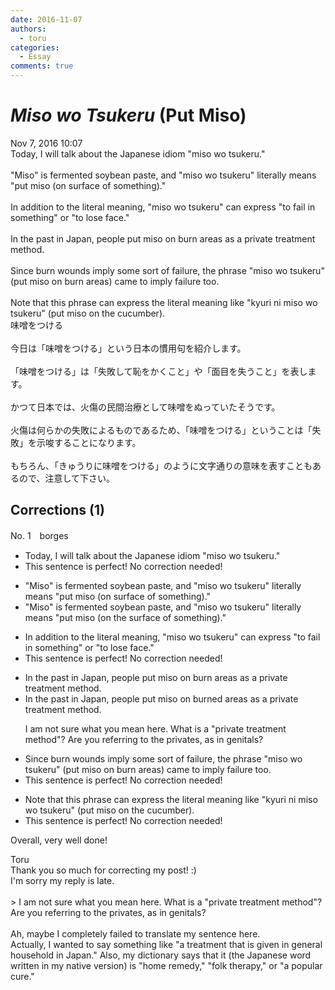```yaml
---
date: 2016-11-07
authors:
  - toru
categories:
  - Essay
comments: true
---
```


# <strong><em>Miso wo Tsukeru</strong></em> (Put Miso)
<div class="date">Nov 7, 2016 10:07</div>
<div id="post"><div id="body_show_ori">
Today, I will talk about the Japanese idiom "miso wo tsukeru."<br/><br/>"Miso" is fermented soybean paste, and "miso wo tsukeru" literally means "put miso (on surface of something)."<br/><br/>In addition to the literal meaning, "miso wo tsukeru" can express "to fail in something" or "to lose face."<br/><br/>In the past in Japan, people put miso on burn areas as a private treatment method.<br/><br/>Since burn wounds imply some sort of failure, the phrase "miso wo tsukeru" (put miso on burn areas) came to imply failure too.<br/><br/>Note that this phrase can express the literal meaning like "kyuri ni miso wo tsukeru" (put miso on the cucumber).
</div></div>

<!-- more -->

<div id="post_ja"><div id="body_show_mo">
味噌をつける<br/><br/>今日は「味噌をつける」という日本の慣用句を紹介します。<br/><br/>「味噌をつける」は「失敗して恥をかくこと」や「面目を失うこと」を表します。<br/><br/>かつて日本では、火傷の民間治療として味噌をぬっていたそうです。<br/><br/>火傷は何らかの失敗によるものであるため、「味噌をつける」ということは「失敗」を示唆することになります。<br/><br/>もちろん、「きゅうりに味噌をつける」のように文字通りの意味を表すこともあるので、注意して下さい。
</div></div>

## Corrections (1)
<div id="block"><div class="first_name"> No. 1　<span class="just_name">borges</span></div><div id="block2">
<ul class="correction_field">
<li class="incorrect">Today, I will talk about the Japanese idiom "miso wo tsukeru."</li>
<li class="corrected perfect">This sentence is perfect! No correction needed!</li>
</ul>
<ul class="correction_field">
<li class="incorrect">"Miso" is fermented soybean paste, and "miso wo tsukeru" literally means "put miso (on surface of something)."</li>
<li class="corrected correct">
"Miso" is fermented soybean paste, and "miso wo tsukeru" literally means "put miso (on the surface of something)."
</li>
</ul>
<ul class="correction_field">
<li class="incorrect">In addition to the literal meaning, "miso wo tsukeru" can express "to fail in something" or "to lose face."</li>
<li class="corrected perfect">This sentence is perfect! No correction needed!</li>
</ul>
<ul class="correction_field">
<li class="incorrect">In the past in Japan, people put miso on burn areas as a private treatment method.</li>
<li class="corrected correct">
In the past in Japan, people put miso on burned areas as a <span class="sline">private</span> treatment method.
<p class="correction_comment">I am not sure what you mean here. What is a "private treatment method"? Are you referring to the privates, as in genitals?</p>
</li>
</ul>
<ul class="correction_field">
<li class="incorrect">Since burn wounds imply some sort of failure, the phrase "miso wo tsukeru" (put miso on burn areas) came to imply failure too.</li>
<li class="corrected perfect">This sentence is perfect! No correction needed!</li>
</ul>
<ul class="correction_field">
<li class="incorrect">Note that this phrase can express the literal meaning like "kyuri ni miso wo tsukeru" (put miso on the cucumber).</li>
<li class="corrected perfect">This sentence is perfect! No correction needed!</li>
</ul>
<p class="comment_small">
 Overall, very well done!
</p>

</div><div class="name"><span class="just_name">Toru</span><br>
Thank you so much for correcting my post! :)<br/>I'm sorry my reply is late. <br/><br/>&gt; I am not sure what you mean here. What is a "private treatment method"? Are you referring to the privates, as in genitals?<br/><br/>Ah, maybe I completely failed to translate my sentence here.<br/>Actually, I wanted to say something like "a treatment that is given in general household in Japan." Also, my dictionary says that it (the Japanese word written in my native version) is "home remedy," "folk therapy," or "a popular cure."
</div>
</div>
